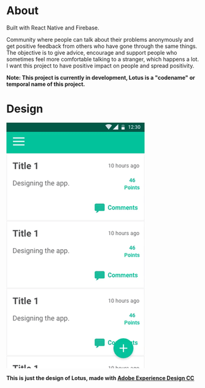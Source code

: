 # About

Built with React Native and Firebase.

Community where people can talk about their problems anonymously and get positive feedback from others who have gone through the same things. The objective is to give advice, encourage and support people who sometimes feel more comfortable talking to a stranger, which happens a lot. I want this project to have positive impact on people and spread positivity.

**Note: This project is currently in development, Lotus is a "codename" or temporal name of this project.**

# Design

![alt text][lotus-design]

**This is just the design of Lotus, made with [Adobe Experience Design CC][1]**


[lotus-design]:https://github.com/corasan/Lotus/blob/main/lotus-design.gif "Lotus"
[1]: http://www.adobe.com/products/experience-design.html
